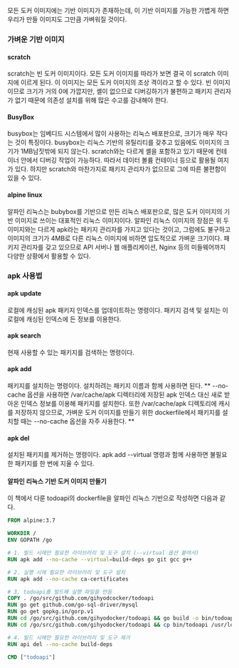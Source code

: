 모든 도커 이미지에는 기반 이미지가 존재하는데, 이 기반 이미지를 가능한 가볍게 하면 우리가 만들 이미지도 그만큼 가벼워질 것이다.

### 가벼운 기반 이미지

#### scratch

scratch는 빈 도커 이미지이다. 모든 도커 이미지를 따라가 보면 결국 이 scratch 이미지에 이르게 된다. 이 이미지는 모든 도커 이미지의 조상 격이라고 할 수 있다.
빈 이미지이므로 크기가 거의 0에 가깝지만, 셸이 없으므로 디버깅하기가 불편하고 패키지 관리자가 없기 때문에 의존성 설치를 위해 많은 수고를 감내해야 한다.

#### BusyBox

busybox는 임베디드 시스템에서 많이 사용하는 리눅스 배포판으로, 크기가 매우 작다는 것이 특징이다. busybox는 리눅스 기반의 유틸리티를 갖추고 있음에도 이미지의 크기가 1MB남짓밖에 되지 않는다.
scratch와는 다르게 셸을 포함하고 있기 때문에 컨테이너 안에서 디버깅 작업이 가능하다. 따라서 데이터 볼륨 컨테이너 등으로 활용될 여지가 있다. 하지만 scratch와 마찬가지로
패키지 관리자가 없으므로 그에 따른 불편함이 있을 수 있다.

#### alpine linux

알파인 리눅스는 bubybox를 기반으로 만든 리눅스 배포판으로, 많은 도커 이미지의 기반 이미지로 쓰이는 대표적인 리눅스 이미지이다. 알파인 리눅스 이미지의 장점은
위 두 이미지와는 다르게 apk라는 패키지 관리자를 가지고 있다는 것이고, 그럼에도 불구하고 이미지의 크기가 4MB로 다른 리눅스 이미지에 비하면 압도적으로 가벼운 크기이다.
패키지 관리자를 갖고 있으므로 API 서버나 웹 애플리케이션, Nginx 등의 미들웨어까지 다양한 상황에서 활용할 수 있다.

### apk 사용법

#### apk update
로컬에 캐싱된 apk 패키지 인덱스를 업데이트하는 명령이다. 패키지 검색 및 설치는 이 로컬에 캐싱된 인덱스에 든 정보를 이용한다.

#### apk search
현재 사용할 수 있는 패키지를 검색하는 명령이다.

#### apk add
패키지를 설치하는 명령이다. 설치하려는 패키지 이름과 함께 사용하면 된다.
** --no-cache 옵션을 사용하면 /var/cache/apk 디렉터리에 저장된 apk 인덱스 대신 새로 받아온 인덱스 정보를 이용해 패키지를 설치한다. 또한 /var/cache/apk 디렉토리에
캐시를 저장하지 않으므로, 가벼운 도커 이미지를 만들기 위한 dockerfile에서 패키지를 설치할 때는 --no-cache 옵션을 자주 사용한다. **

#### apk del
설치된 패키지를 제거하는 명령이다. apk add --virtual 명령과 함께 사용하면 불필요한 패키지를 한 번에 지울 수 있다.

#### 알파인 리눅스 기반 도커 이미지 만들기
이 책에서 다룬 todoapi의 dockerfile을 알파인 리눅스 기반으로 작성하면 다음과 같다.
```dockerfile
FROM alpine:3.7

WORKDIR /
ENV GOPATH /go

# 1. 빌드 시에만 필요한 라이브러리 및 도구 설치 (--virtual 옵션 붙여서)
RUN apk add --no-cache --virtual=build-deps go git gcc g++

# 2. 실행 시에 필요한 라이브러리 및 도구 설치
RUN apk add --no-cache ca-certificates

# 3. todoapi를 빌드해 실행 파일을 만듬
COPY . /go/src/github.com/gihyodcocker/todoapi
RUN go get github.com/go-sql-driver/mysql
RUN go get gopkg.in/gorp.v1
RUN cd /go/src/github.com/gihyodocker/todoapi && go build -o bin/todoapi cmd/main.go
RUN cd /go/src/github.com/gihyodocker/todoapi && cp bin/todoapi /usr/local/bin/

# 4. 빌드 시에만 필요한 라이브러리 및 도구 제거
RUN api del --no-cache build-deps

CMD ["todoapi"]
```
